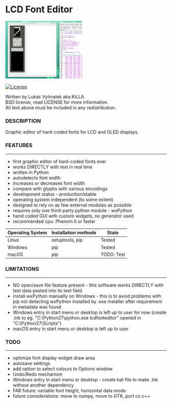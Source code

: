 # LCD Font Editor
![Image of LCD Font Editor](https://raw.githubusercontent.com/KiLLAAA/LCD_FONT_EDITOR/master/images/lcdfonteditor.gif)

[![License](https://img.shields.io/badge/License-BSD%202--Clause-orange.svg)](https://opensource.org/licenses/BSD-2-Clause)

Written by Lukas Vyhnalek aka KiLLA.<br/>
BSD license, read LICENSE for more information.<br/>
All text above must be included in any redistribution.<br/>

### DESCRIPTION
Graphic editor of hard-coded fonts for LCD and OLED displays.

### FEATURES

---

- first graphic editor of hard-coded fonts ever
- works DIRECTLY with text in real time
- written in Python
- autodetects font width
- increases or decreases font width
- compare with glyphs with various encodings
- development status - production/stable
- operating system independent (to some extent)
- designed to rely on as few external modules as possible
- requires only one third-party python module - wxPython
- hand coded GUI with custom widgets, no generator used
- recommended cpu: Phenom II or faster

| Operating System | Installation methods | State |
| --- | --- | --- |
| Linux | setuptools, pip | Tested |
| Windows | pip | Tested |
| macOS | pip | TODO: Test |

### LIMITATIONS

---

- NO open/save file feature present - this software works DIRECTLY with text data pasted into its text field
- install wxPython manually on Windows - this is to avoid problems with pip not detecting wxPython installed by .exe installer after requirement in metadata was found
- Windows entry in start menu or desktop is left up to user for now (create .lnk to eg. "C:\Python27\python.exe lcdfonteditor" opened in "C:\Python27\Scripts\")
- macOS entry in start menu or desktop is left up to user

### TODO

---

- optimize font display widget draw area
- autosave settings
- add option to select colours to Options window
- Undo/Redo mechanism
- Windows entry in start menu or desktop - create bat file to make .lnk without another dependency
- FAR future: variable font height, horizontal data mode
- future considerations: move to numpy, move to GTK, port co c++

